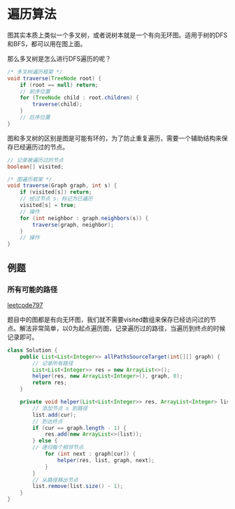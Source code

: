 # 遍历算法

图其实本质上类似一个多叉树，或者说树本就是一个有向无环图。适用于树的DFS和BFS，都可以用在图上面。

那么多叉树是怎么进行DFS遍历的呢？

```java
/* 多叉树遍历框架 */
void traverse(TreeNode root) {
    if (root == null) return;
    // 前序位置
    for (TreeNode child : root.children) {
        traverse(child);
    }
    // 后序位置
}
```

图和多叉树的区别是图是可能有环的，为了防止重复遍历，需要一个辅助结构来保存已经遍历过的节点。

```java
// 记录被遍历过的节点
boolean[] visited;

/* 图遍历框架 */
void traverse(Graph graph, int s) {
    if (visited[s]) return;
    // 经过节点 s，标记为已遍历
    visited[s] = true;
    // 操作
    for (int neighbor : graph.neighbors(s)) {
        traverse(graph, neighbor);
    }
    // 操作
}
```

## 例题

### 所有可能的路径

[leetcode797](https://leetcode.com/problems/all-paths-from-source-to-target/description/)

题目中的图都是有向无环图，我们就不需要visited数组来保存已经访问过的节点。解法非常简单，以0为起点遍历图，记录遍历过的路径，当遍历到终点的时候记录即可。

```java
class Solution {
    public List<List<Integer>> allPathsSourceTarget(int[][] graph) {
        // 记录所有路径
        List<List<Integer>> res = new ArrayList<>();
        helper(res, new ArrayList<Integer>(), graph, 0);
        return res;
    }

    private void helper(List<List<Integer>> res, ArrayList<Integer> list, int[][] graph, int cur) {
        // 添加节点 s 到路径
        list.add(cur);
        // 到达终点
        if (cur == graph.length - 1) {
            res.add(new ArrayList<>(list));
        } else {
        // 递归每个相邻节点
            for (int next : graph[cur]) {
                helper(res, list, graph, next);
            }
        }
        // 从路径移出节点
        list.remove(list.size() - 1);
    }
}
```
